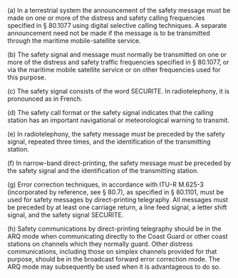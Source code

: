 (a) In a terrestrial system the announcement of the safety message must be made on one or more of the distress and safety calling frequencies specified in § 80.1077 using digital selective calling techniques. A separate announcement need not be made if the message is to be transmitted through the maritime mobile-satellite service.

(b) The safety signal and message must normally be transmitted on one or more of the distress and safety traffic frequencies specified in § 80.1077, or via the maritime mobile satellite service or on other frequencies used for this purpose.

(c) The safety signal consists of the word SECURITE. In radiotelephony, it is pronounced as in French.

(d) The safety call format or the safety signal indicates that the calling station has an important navigational or meteorological warning to transmit.

(e) In radiotelephony, the safety message must be preceded by the safety signal, repeated three times, and the identification of the transmitting station.

(f) In narrow-band direct-printing, the safety message must be preceded by the safety signal and the identification of the transmitting station.

(g) Error correction techniques, in accordance with ITU-R M.625-3 (incorporated by reference, see § 80.7), as specified in § 80.1101, must be used for safety messages by direct-printing telegraphy. All messages must be preceded by at least one carriage return, a line feed signal, a letter shift signal, and the safety signal SECURITE.

(h) Safety communications by direct-printing telegraphy should be in the ARQ mode when communicating directly to the Coast Guard or other coast stations on channels which they normally guard. Other distress communications, including those on simplex channels provided for that purpose, should be in the broadcast forward error correction mode. The ARQ mode may subsequently be used when it is advantageous to do so.

